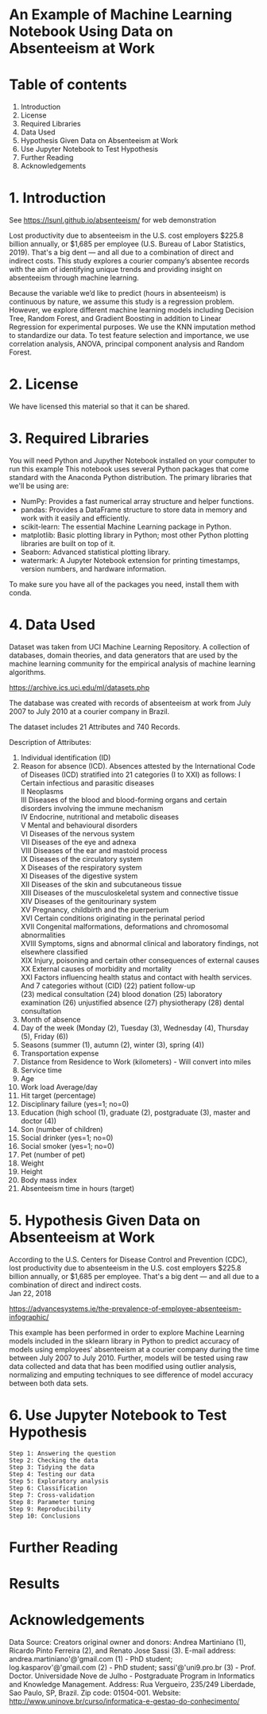 # An Example of Machine Learning Notebook Using Data on Absenteeism at Work

# Table of contents
1. Introduction
2. License
3. Required Libraries
4. Data Used
5. Hypothesis Given Data on Absenteeism at Work
6. Use Jupyter Notebook to Test Hypothesis 
7. Further Reading
8. Acknowledgements

# 1. Introduction
See https://lsunl.github.io/absenteeism/ for web demonstration

Lost productivity due to absenteeism in the U.S. cost employers $225.8 billion annually, or $1,685 per employee (U.S. Bureau of Labor Statistics, 2019). That's a big dent — and all due to a combination of direct and indirect costs. This study explores a courier company’s absentee records with the aim of identifying unique trends and providing insight on absenteeism through machine learning. 

Because the variable we’d like to predict (hours in absenteeism) is continuous by nature, we assume this study is a regression problem. However, we explore different machine learning models including Decision Tree, Random Forest, and Gradient Boosting in addition to Linear Regression for experimental purposes. We use the KNN imputation method to standardize our data. To test feature selection and importance, we use correlation analysis, ANOVA, principal component analysis and Random Forest. 


# 2. License
We have licensed this material so that it can be shared. 

# 3. Required Libraries

You will need Python and Jupyther Notebook installed on your computer to run this example This notebook uses several Python packages that come standard with the Anaconda Python distribution. The primary libraries that we'll be using are:

* NumPy: Provides a fast numerical array structure and helper functions.
* pandas: Provides a DataFrame structure to store data in memory and work with it easily and efficiently.
* scikit-learn: The essential Machine Learning package in Python.
* matplotlib: Basic plotting library in Python; most other Python plotting libraries are built on top of it.
* Seaborn: Advanced statistical plotting library.
* watermark: A Jupyter Notebook extension for printing timestamps, version numbers, and hardware information.

To make sure you have all of the packages you need, install them with conda. 

# 4. Data Used
Dataset was taken from UCI Machine Learning Repository.  A collection of databases, domain theories, and data generators that are used by the machine learning community for the empirical analysis of machine learning algorithms.

https://archive.ics.uci.edu/ml/datasets.php

The database was created with records of absenteeism at work from July 2007 to July 2010 at a courier company in Brazil.

The dataset includes 21 Attributes and 740 Records.  

Description of Attributes: 

1. Individual identification (ID)
2. Reason for absence (ICD).
Absences attested by the International Code of Diseases (ICD) stratified into 21 categories (I to XXI) as follows:
  I Certain infectious and parasitic diseases  
  II Neoplasms  
  III Diseases of the blood and blood-forming organs and certain disorders involving the immune mechanism  
  IV Endocrine, nutritional and metabolic diseases  
  V Mental and behavioural disorders  
  VI Diseases of the nervous system  
  VII Diseases of the eye and adnexa  
  VIII Diseases of the ear and mastoid process  
  IX Diseases of the circulatory system  
  X Diseases of the respiratory system  
  XI Diseases of the digestive system  
  XII Diseases of the skin and subcutaneous tissue  
  XIII Diseases of the musculoskeletal system and connective tissue  
  XIV Diseases of the genitourinary system  
  XV Pregnancy, childbirth and the puerperium  
  XVI Certain conditions originating in the perinatal period  
  XVII Congenital malformations, deformations and chromosomal abnormalities  
  XVIII Symptoms, signs and abnormal clinical and laboratory findings, not elsewhere classified  
  XIX Injury, poisoning and certain other consequences of external causes  
  XX External causes of morbidity and mortality  
  XXI Factors influencing health status and contact with health services.
  And 7 categories without (CID)
  (22) patient follow-up  
  (23) medical consultation
  (24) blood donation 
  (25) laboratory examination 
  (26) unjustified absence 
  (27) physiotherapy 
  (28) dental consultation
3. Month of absence
4. Day of the week (Monday (2), Tuesday (3), Wednesday (4), Thursday (5), Friday (6))
5. Seasons (summer (1), autumn (2), winter (3), spring (4))
6. Transportation expense
7. Distance from Residence to Work (kilometers) - Will convert into miles
8. Service time 
9. Age
10. Work load Average/day 
11. Hit target (percentage)
12. Disciplinary failure (yes=1; no=0)
13. Education (high school (1), graduate (2), postgraduate (3), master and doctor (4))
14. Son (number of children)
15. Social drinker (yes=1; no=0)
16. Social smoker (yes=1; no=0)
17. Pet (number of pet)
18. Weight
19. Height
20. Body mass index
21. Absenteeism time in hours (target)

# 5.  Hypothesis Given Data on Absenteeism at Work
According to the U.S. Centers for Disease Control and Prevention (CDC), lost productivity due to absenteeism in the U.S. cost employers $225.8 billion annually, or $1,685 per employee. That's a big dent — and all due to a combination of direct and indirect costs.  
Jan 22, 2018

https://advancesystems.ie/the-prevalence-of-employee-absenteeism-infographic/

This example has been performed in order to explore Machine Learning models included in the sklearn library in Python to predict accuracy of models using employees’ absenteeism at a courier company during the time between July 2007 to July 2010.  Further, models will be tested using raw data collected and data that has been modified using outlier analysis, normalizing and emputing techniques to see difference of model accuracy between both data sets.  

# 6.  Use Jupyter Notebook to Test Hypothesis

	Step 1: Answering the question
	Step 2: Checking the data
	Step 3: Tidying the data
	Step 4: Testing our data
	Step 5: Exploratory analysis
	Step 6: Classification
	Step 7: Cross-validation
	Step 8: Parameter tuning
	Step 9: Reproducibility
	Step 10: Conclusions

# Further Reading

# Results

# Acknowledgements

Data Source:
Creators original owner and donors: Andrea Martiniano (1), Ricardo Pinto Ferreira (2), and Renato Jose Sassi (3).
E-mail address: 
andrea.martiniano'@'gmail.com (1) - PhD student;
log.kasparov'@'gmail.com (2) - PhD student;
sassi'@'uni9.pro.br (3) - Prof. Doctor.
Universidade Nove de Julho - Postgraduate Program in Informatics and Knowledge Management.
Address: Rua Vergueiro, 235/249 Liberdade, Sao Paulo, SP, Brazil. Zip code: 01504-001.
Website: http://www.uninove.br/curso/informatica-e-gestao-do-conhecimento/










